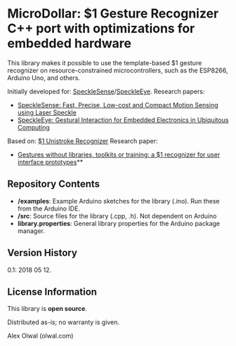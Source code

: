 MicroDollar: $1 Gesture Recognizer C++ port with optimizations for embedded hardware
======================
This library makes it possible to use the template-based $1 gesture recognizer on
resource-constrained microcontrollers, such as the ESP8266, Arduino Uno, and others.

Initially developed for:
[SpeckleSense](http://specklesense.media.mit.edu)/[SpeckleEye](http://specklesense.org). Research papers: 
* [SpeckleSense: Fast, Precise, Low-cost and Compact Motion Sensing using Laser Speckle](https://doi.org/10.1145/2047196.2047261)
* [SpeckleEye: Gestural Interaction for Embedded Electronics in Ubiquitous Computing](https://doi.org/10.1145/2212776.2223782)
        
Based on:
[$1 Unistroke Recognizer](http://depts.washington.edu/madlab/proj/dollar/)
Research paper:
* [Gestures without libraries, toolkits or training: a $1 recognizer for user interface prototypes](https://doi.org/10.1145/1294211.1294238)**

Repository Contents
-------------------
* **/examples**: Example Arduino sketches for the library (.ino). Run these from the Arduino IDE.
* **/src**:  Source files for the library (.cpp, .h). Not dependent on Arduino
* **library.properties**: General library properties for the Arduino package manager.

Version History
---------------
0.1: 2018 05 12.

License Information
-------------------
This library is **open source**.

Distributed as-is; no warranty is given.

Alex Olwal (olwal.com)
